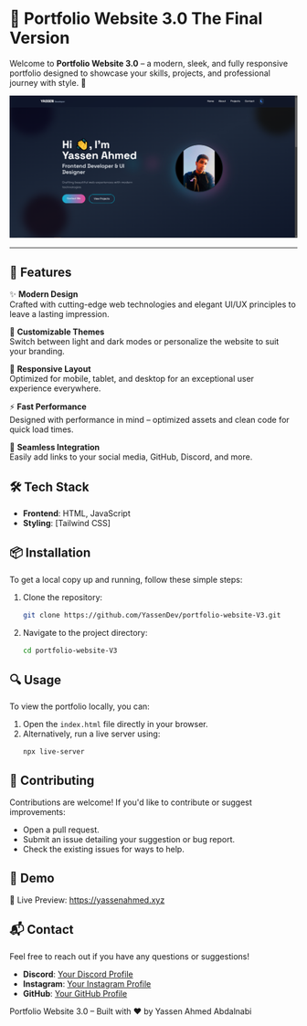 # 🌟 Portfolio Website 3.0 The Final Version


Welcome to **Portfolio Website 3.0** – a modern, sleek, and fully responsive portfolio designed to showcase your skills, projects, and professional journey with style. 🚀  

![Portfolio Screenshot](images/project3.png)  
 

---

## 🚀 Features  

✨ **Modern Design**  
Crafted with cutting-edge web technologies and elegant UI/UX principles to leave a lasting impression.  

🎨 **Customizable Themes**  
Switch between light and dark modes or personalize the website to suit your branding.  

📱 **Responsive Layout**  
Optimized for mobile, tablet, and desktop for an exceptional user experience everywhere.  

⚡ **Fast Performance**  
Designed with performance in mind – optimized assets and clean code for quick load times.  

🔗 **Seamless Integration**  
Easily add links to your social media, GitHub, Discord, and more.  



## 🛠️ Tech Stack  

- **Frontend**: HTML, JavaScript  
- **Styling**: [Tailwind CSS]




## 📦 Installation

To get a local copy up and running, follow these simple steps:

1. Clone the repository:
    ```bash
    git clone https://github.com/YassenDev/portfolio-website-V3.git
    ```
2. Navigate to the project directory:
    ```bash
    cd portfolio-website-V3
    ```

## 🔍 Usage

To view the portfolio locally, you can:

1. Open the `index.html` file directly in your browser.
2. Alternatively, run a live server using:
    ```bash
    npx live-server
    ```

## 🤝 Contributing

Contributions are welcome! If you'd like to contribute or suggest improvements:

- Open a pull request.
- Submit an issue detailing your suggestion or bug report.
- Check the existing issues for ways to help.

## 📸 Demo
🔗 Live Preview: https://yassenahmed.xyz

## 📬 Contact

Feel free to reach out if you have any questions or suggestions!

- **Discord**: [Your Discord Profile](https://discord.com/users/612527697851318274)
- **Instagram**: [Your Instagram Profile](https://www.instagram.com/_7lilhappy7_/)
- **GitHub**: [Your GitHub Profile](https://github.com/YassenDev)

Portfolio Website 3.0 – Built with ❤️ by Yassen Ahmed Abdalnabi
